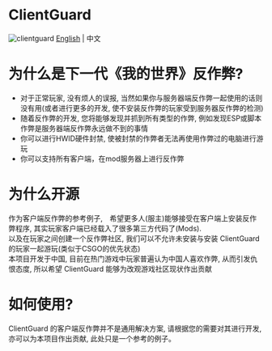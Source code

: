 # ClientGuard
![clientguard](https://user-images.githubusercontent.com/36127740/188037484-2e04fea4-e609-471c-9733-0bd4861f6865.png)
[English](https://github.com/Dmitri233/ClientGuard/blob/main/README.md) | 中文
# 为什么是下一代《我的世界》反作弊?
* 对于正常玩家, 没有烦人的误报, 当然如果你与服务器端反作弊一起使用的话则没有用(或者进行更多的开发, 使不安装反作弊的玩家受到服务器反作弊的检测)
* 随着反作弊的开发, 您将能够发现并抓到所有类型的作弊, 例如发现ESP或脚本作弊是服务器端反作弊永远做不到的事情
* 你可以进行HWID硬件封禁, 使被封禁的作弊者无法再使用作弊过的电脑进行游玩
* 你可以支持所有客户端，在mod服务器上进行反作弊
# 为什么开源
作为客户端反作弊的参考例子,　希望更多人(服主)能够接受在客户端上安装反作弊程序, 其实玩家客户端已经载入了很多第三方代码了(Mods).  
以及在玩家之间创建一个反作弊社区, 我们可以不允许未安装与安装 ClientGuard 的玩家一起游玩(类似于CSGO的优先状态)  
本项目开发于中国, 目前在热门游戏中玩家普遍认为中国人喜欢作弊, 从而引发仇恨态度, 所以希望 ClientGuard 能够为改观游戏社区现状作出贡献
# 如何使用?
ClientGuard 的客户端反作弊并不是通用解决方案, 请根据您的需要对其进行开发, 亦可以为本项目作出贡献, 此处只是一个参考的例子。
